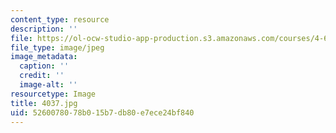 ```yaml
---
content_type: resource
description: ''
file: https://ol-ocw-studio-app-production.s3.amazonaws.com/courses/4-614-religious-architecture-and-islamic-cultures-fall-2002/5260078078b015b7db80e7ece24bf840_4037.jpg
file_type: image/jpeg
image_metadata:
  caption: ''
  credit: ''
  image-alt: ''
resourcetype: Image
title: 4037.jpg
uid: 52600780-78b0-15b7-db80-e7ece24bf840
---
```

